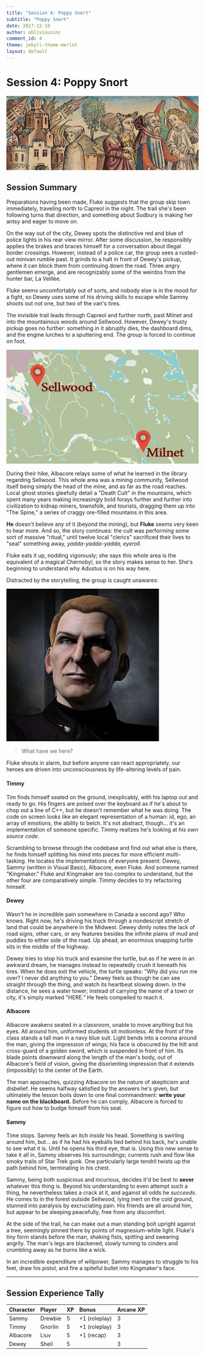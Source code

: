 ```yaml
---
title: "Session 4: Poppy Snort"
subtitle: "Poppy Snort"
date: 2017-12-10
author: obliviousinc
comment_id: 4
theme: jekyll-theme-merlot
layout: default
---
```


# Session 4: Poppy Snort

![Gomorrah](/assets/img/hdr/gomorrah.jpg)

## Session Summary

Preparations having been made, Fluke suggests that the group skip town immediately, traveling north to Capreol in the night.  The trail she's been following turns that direction, and something about Sudbury is making her antsy and eager to move on.

On the way out of the city, Dewey spots the distinctive red and blue of police lights in his rear view mirror.  After some discussion, he responsibly applies the brakes and braces himself for a conversation about illegal border crossings.  However, instead of a police car, the group sees a rusted-out minivan rumble past.  It grinds to a halt in front of Dewey's pickup, where it can block them from continuing down the road.  Three angry gentlemen emerge, and are recognizably some of the weirdos from the hunter bar, La Veillée.

Fluke seems uncomfortably out of sorts, and nobody else is in the mood for a fight, so Dewey uses some of his driving skills to escape while Sammy shoots out not one, but *two* of the van's tires.

The invisible trail leads through Capreol and further north, past Milnet and into the mountainous woods around Sellwood.  However, Dewey's trusty pickup goes no further:  something in it abruptly dies, the dashboard dims, and the engine lurches to a sputtering end.  The group is forced to continue on foot.

![Sellwood](/assets/img/sellwood.jpg)

During their hike, Albacore relays some of what he learned in the library regarding Sellwood.  This whole area was a mining community, Sellwood itself being simply the head of the mine, and as far as the road reaches.  Local ghost stories gleefully detail a "Death Cult" in the mountains, which spent many years making increasingly bold forays further and further into civilization to kidnap miners, townsfolk, and tourists, dragging them up into "The Spine," a series of craggy ore-filled mountains in this area.  

**He** doesn't believe any of it (beyond the mining), but **Fluke** seems very keen to hear more.  And so, the story continues:  the cult was performing some sort of massive "ritual," until twelve local "clerics" sacrificed their lives to "seal" something away, *yadda-yadda-yadda, eyeroll*.

Fluke eats it up, nodding vigorously; she says this whole area is the equivalent of a magical Chernobyl, so the story makes sense to her.  She's beginning to understand why Adustus is on his way here.

Distracted by the storytelling, the group is caught unawares: 

![Kingmaker](/assets/img/npc/sm/king1.jpg)

> What have we here?

Fluke shouts in alarm, but before anyone can react appropriately, our heroes are driven into unconsciousness by life-altering levels of pain.

#### Timmy

Tim finds himself seated on the ground, inexplicably, with his laptop out and ready to go.  His fingers are poised over the keyboard as if he's about to chop out a line of C++, but he doesn't remember what he was doing.  The code on screen looks like an elegant representation of a human:  id, ego, an array of emotions, the ability to belch.  It's not abstract, though... it's an implementation of someone specific.  Timmy realizes he's looking at *his own source code.*

Scrambling to browse through the codebase and find out what else is there, he finds himself splitting his mind into pieces for more efficient multi-tasking.  He locates the implementations of everyone present:  Dewey, Sammy (written in Visual Basic), Albacore, even Fluke.  And someone named "Kingmaker."  Fluke and Kingmaker are too complex to understand, but the other four are comparatively simple.  Timmy decides to try refactoring himself.

#### Dewey

Wasn't he in incredible pain somewhere in Canada a second ago?  Who knows.  Right now, he's driving his truck through a nondescript stretch of land that could be anywhere in the Midwest.  Dewey dimly notes the lack of road signs, other cars, or any features besides the infinite plains of mud and puddles to either side of the road.  Up ahead, an enormous snapping turtle sits in the middle of the highway.

Dewey tries to stop his truck and examine the turtle, but as if he were in an awkward dream, he manages instead to repeatedly crush it beneath his tires.  When he does exit the vehicle, the turtle speaks:  "Why did you run me over?  I never did anything to you."  Dewey feels as though he can see straight through the thing, and watch its heartbeat slowing down.  In the distance, he sees a water tower; instead of carrying the name of a town or city, it's simply marked "HERE."  He feels compelled to reach it.

#### Albacore

Albacore awakens seated in a classroom, unable to move anything but his eyes.  All around him, uniformed students sit motionless.  At the front of the class stands a tall man in a navy blue suit.  Light bends into a corona around the man, giving the impression of wings; his face is obscured by the hilt and cross-guard of a golden sword, which is suspended in front of him.  Its blade points downward along the length of the man's body, out of Albacore's field of vision, giving the disorienting impression that it extends (impossibly) to the center of the Earth.

The man approaches, quizzing Albacore on the nature of skepticism and disbelief.  He seems halfway satisfied by the answers he's given, but ultimately the lesson boils down to one final commandment:  **write your name on the blackboard.**  Before he can comply, Albacore is forced to figure out how to budge himself from his seat.

#### Sammy

Time stops.  Sammy feels an itch *inside* his head.  Something is swirling around him, but... as if he had his eyeballs tied behind his back, he's unable to see what it is.  Until he opens his third eye, that is.  Using this new sense to take it all in, Sammy observes his surroundings; currents rush and flow like smoky trails of Star Trek gunk.  One particularly large tendril twists up the path behind him, terminating in his chest.

Sammy, being both suspicious and incurious, decides it'd be best to **sever** whatever this thing is.  Beyond his understanding to even attempt such a thing, he nevertheless takes a crack at it, and against all odds he *succeeds*.  He comes to in the forest outside Sellwood, lying inert on the cold ground, stunned into paralysis by excruciating pain.  His friends are all around him, but appear to be sleeping peacefully, free from any discomfort.

At the side of the trail, he can make out a man standing bolt upright against a tree, seemingly pinned there by points of magnesium-white light.  Fluke's tiny form stands before the man, shaking fists, spitting and swearing angrily.  The man's legs are blackened, slowly turning to cinders and crumbling away as he burns like a wick.

In an incredible expenditure of willpower, Sammy manages to struggle to his feet, draw his pistol, and fire a spiteful bullet into Kingmaker's face.

* * *

## Session Experience Tally

| Character | Player  | XP  | Bonus         | Arcane XP |
|:--------- |:------- |:--- |:------------- |:--------- |
| Sammy     | Drewbie | 5   | +1 (roleplay) | 3         |
| Timmy     | Gnorlin | 5   | +1 (roleplay) | 3         |
| Albacore  | Liuv    | 5   | +1 (recap)    | 3         |
| Dewey     | Sheil   | 5   |               | 3         |